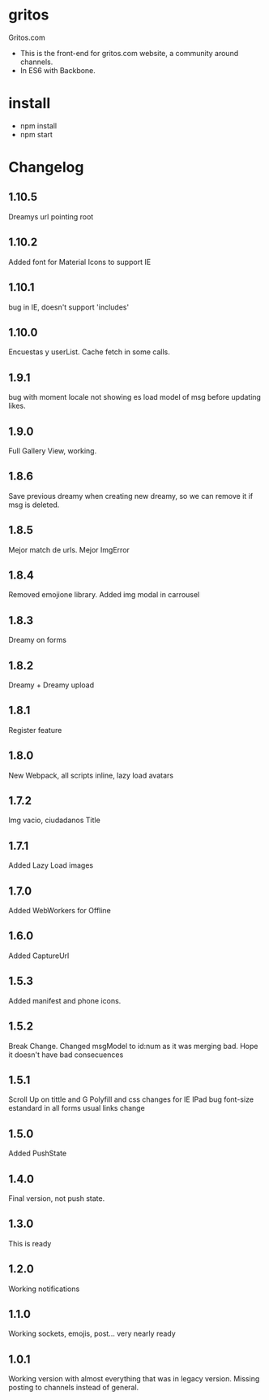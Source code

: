 # gritos
Gritos.com

- This is the front-end for gritos.com website, a community around channels.
- In ES6 with Backbone.

# install
- npm install
- npm start

# Changelog

## 1.10.5
Dreamys url pointing root

## 1.10.2
Added font for Material Icons to support IE

## 1.10.1
bug in IE, doesn't support 'includes'

## 1.10.0
Encuestas y userList.
Cache fetch in some calls.

## 1.9.1
bug with moment locale not showing es
load model of msg before updating likes.

## 1.9.0
Full Gallery View, working.

## 1.8.6
Save previous dreamy when creating new dreamy, so we can remove it if msg is deleted.

## 1.8.5
Mejor match de urls. Mejor ImgError

## 1.8.4
Removed emojione library. Added img modal in carrousel

## 1.8.3
Dreamy on forms

## 1.8.2
Dreamy + Dreamy upload

## 1.8.1
Register feature

## 1.8.0
New Webpack, all scripts inline, lazy load avatars

## 1.7.2
Img vacio, ciudadanos Title

## 1.7.1
Added Lazy Load images

## 1.7.0
Added WebWorkers for Offline

## 1.6.0
Added CaptureUrl

## 1.5.3
Added manifest and phone icons.

## 1.5.2
Break Change. Changed msgModel to id:num as it was merging bad. Hope it doesn't have bad consecuences

## 1.5.1
Scroll Up on tittle and G
Polyfill and css changes for IE
IPad bug
font-size estandard in all forms
usual links change

## 1.5.0
Added PushState

## 1.4.0
Final version, not push state.

## 1.3.0
This is ready

## 1.2.0
Working notifications

## 1.1.0
Working sockets, emojis, post... very nearly ready

## 1.0.1
Working version with almost everything that was in legacy version. Missing posting to channels instead of general.
